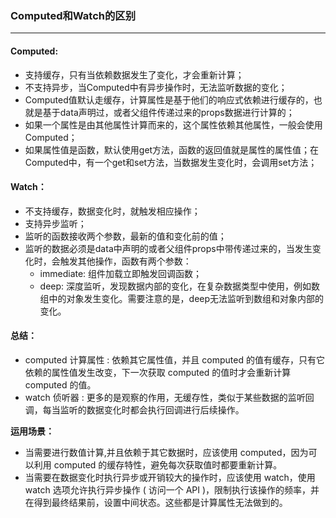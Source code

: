 ### Computed和Watch的区别
---

#### Computed:
+ 支持缓存，只有当依赖数据发生了变化，才会重新计算；
+ 不支持异步，当Computed中有异步操作时，无法监听数据的变化；
+ Computed值默认走缓存，计算属性是基于他们的响应式依赖进行缓存的，也就是基于data声明过，或者父组件传递过来的props数据进行计算的；
+ 如果一个属性是由其他属性计算而来的，这个属性依赖其他属性，一般会使用Computed；
+ 如果属性值是函数，默认使用get方法，函数的返回值就是属性的属性值；在Computed中，有一个get和set方法，当数据发生变化时，会调用set方法；

#### Watch：
- 不支持缓存，数据变化时，就触发相应操作；
- 支持异步监听；
- 监听的函数接收两个参数，最新的值和变化前的值；
- 监听的数据必须是data中声明的或者父组件props中带传递过来的，当发生变化时，会触发其他操作，函数有两个参数：
    + immediate: 组件加载立即触发回调函数；
    + deep: 深度监听，发现数据内部的变化，在复杂数据类型中使用，例如数组中的对象发生变化。需要注意的是，deep无法监听到数组和对象内部的变化。

#### 总结：
- computed 计算属性 : 依赖其它属性值，并且 computed 的值有缓存，只有它依赖的属性值发生改变，下一次获取 computed 的值时才会重新计算 computed 的值。
- watch 侦听器 : 更多的是观察的作用，无缓存性，类似于某些数据的监听回调，每当监听的数据变化时都会执行回调进行后续操作。

**运用场景：**

- 当需要进行数值计算,并且依赖于其它数据时，应该使用 computed，因为可以利用 computed 的缓存特性，避免每次获取值时都要重新计算。
- 当需要在数据变化时执行异步或开销较大的操作时，应该使用 watch，使用 watch 选项允许执行异步操作 ( 访问一个 API )，限制执行该操作的频率，并在得到最终结果前，设置中间状态。这些都是计算属性无法做到的。
